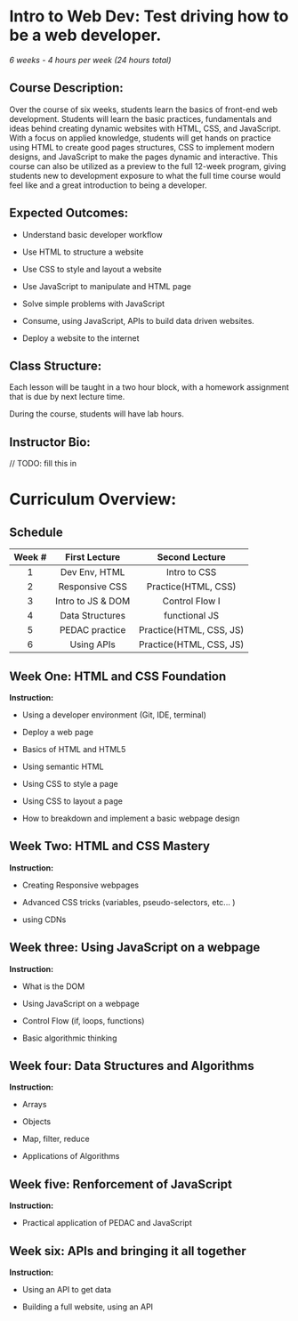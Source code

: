 # Intro to Web Dev: Test driving how to be a web developer.

_6 weeks - 4 hours per week (24 hours total)_

## Course Description:

Over the course of six weeks, students learn the basics of front-end web development. Students will learn the basic practices, fundamentals and ideas behind creating dynamic websites with HTML, CSS, and JavaScript. With a focus on applied knowledge, students will get hands on practice using HTML to create good pages structures, CSS to implement modern designs, and JavaScript to make the pages dynamic and interactive. This course can also be utilized as a preview to the full 12-week program, giving students new to development exposure to what the full time course would feel like and a great introduction to being a developer.

## Expected Outcomes:

- Understand basic developer workflow

- Use HTML to structure a website

- Use CSS to style and layout a website

- Use JavaScript to manipulate and HTML page

- Solve simple problems with JavaScript

- Consume, using JavaScript, APIs to build data driven websites.

- Deploy a website to the internet

## Class Structure:

Each lesson will be taught in a two hour block, with a homework assignment that is due by next lecture time.

During the course, students will have lab hours.

## Instructor Bio:

// TODO: fill this in

# Curriculum Overview:

## Schedule

| Week # |   First Lecture   |     Second Lecture      |
| :----: | :---------------: | :---------------------: |
|   1    |   Dev Env, HTML   |      Intro to CSS       |
|   2    |  Responsive CSS   |   Practice(HTML, CSS)   |
|   3    | Intro to JS & DOM |     Control Flow I      |
|   4    |  Data Structures  |      functional JS      |
|   5    |  PEDAC practice   | Practice(HTML, CSS, JS) |
|   6    |    Using APIs     | Practice(HTML, CSS, JS) |

## Week One: HTML and CSS Foundation

**Instruction:**

- Using a developer environment (Git, IDE, terminal)

- Deploy a web page

- Basics of HTML and HTML5

- Using semantic HTML

- Using CSS to style a page

- Using CSS to layout a page

- How to breakdown and implement a basic webpage design

## Week Two: HTML and CSS Mastery

**Instruction:**

- Creating Responsive webpages

- Advanced CSS tricks (variables, pseudo-selectors, etc... )

- using CDNs

## Week three: Using JavaScript on a webpage

**Instruction:**

- What is the DOM

- Using JavaScript on a webpage

- Control Flow (if, loops, functions)

- Basic algorithmic thinking

## Week four: Data Structures and Algorithms

**Instruction:**

- Arrays

- Objects

- Map, filter, reduce

- Applications of Algorithms

## Week five: Renforcement of JavaScript

**Instruction:**

- Practical application of PEDAC and JavaScript

## Week six: APIs and bringing it all together

**Instruction:**

- Using an API to get data

- Building a full website, using an API
